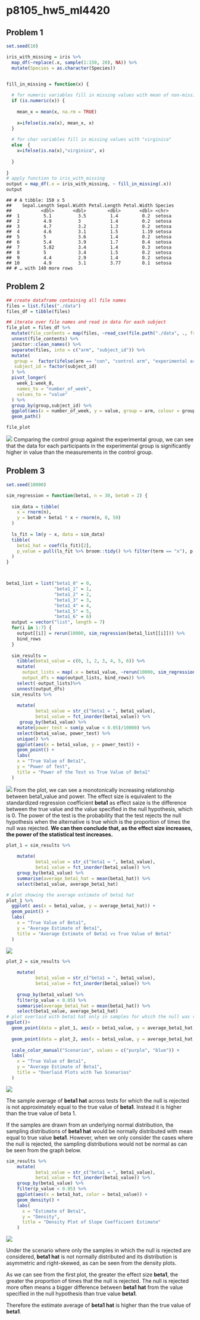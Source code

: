 p8105\_hw5\_ml4420
================

## Problem 1

``` r
set.seed(10)

iris_with_missing = iris %>% 
  map_df(~replace(.x, sample(1:150, 20), NA)) %>%
  mutate(Species = as.character(Species))


fill_in_missing = function(x) {
  
  # for numeric variables fill in missing values with mean of non-missing values
  if (is.numeric(x)) {
   
    mean_x = mean(x, na.rm = TRUE)
   
    x=ifelse(is.na(x), mean_x, x)
  } 
  
  # for char variables fill in missing values with "virginica"
  else  {
    x=ifelse(is.na(x),"virginica", x) 
   
  }
  
}
# apply function to iris_with_missing
output = map_df(.x = iris_with_missing, ~ fill_in_missing(.x))  
output
```

    ## # A tibble: 150 x 5
    ##    Sepal.Length Sepal.Width Petal.Length Petal.Width Species
    ##           <dbl>       <dbl>        <dbl>       <dbl> <chr>  
    ##  1         5.1          3.5         1.4         0.2  setosa 
    ##  2         4.9          3           1.4         0.2  setosa 
    ##  3         4.7          3.2         1.3         0.2  setosa 
    ##  4         4.6          3.1         1.5         1.19 setosa 
    ##  5         5            3.6         1.4         0.2  setosa 
    ##  6         5.4          3.9         1.7         0.4  setosa 
    ##  7         5.82         3.4         1.4         0.3  setosa 
    ##  8         5            3.4         1.5         0.2  setosa 
    ##  9         4.4          2.9         1.4         0.2  setosa 
    ## 10         4.9          3.1         3.77        0.1  setosa 
    ## # … with 140 more rows

## Problem 2

``` r
## create dataframe containing all file names
files = list.files("./data")
files_df = tibble(files)

## iterate over file names and read in data for each subject 
file_plot = files_df %>%
  mutate(file_contents = map(files, ~read_csv(file.path("./data", ., fsep = "/")))) %>%
  unnest(file_contents) %>%
  janitor::clean_names() %>%
  separate(files, into = c("arm", "subject_id")) %>%
  mutate(
   group =  factor(ifelse(arm == "con", "control arm", "experimental arm" )),
   subject_id = factor(subject_id)
  ) %>%
  pivot_longer(
    week_1:week_8,
    names_to = "number_of_week",
    values_to = "value"
  ) %>%
  group_by(group,subject_id) %>%
  ggplot(aes(x = number_of_week, y = value, group = arm, colour = group, group = subject_id))+
  geom_path()

file_plot
```

![](p8105_hw5_ml4420_files/figure-gfm/unnamed-chunk-2-1.png)<!-- -->
Comparing the control group against the experimental group, we can see
that the data for each participants in the experimental group is
significantly higher in value than the measurements in the control
group.

## Problem 3

``` r
set.seed(10000)

sim_regression = function(beta1, n = 30, beta0 = 2) {
  
  sim_data = tibble(
    x = rnorm(n),
    y = beta0 + beta1 * x + rnorm(n, 0, 50)
  )
  
  ls_fit = lm(y ~ x, data = sim_data) 
  tibble(
    beta1_hat = coef(ls_fit)[2],
    p_value = pull(ls_fit %>% broom::tidy() %>% filter(term == "x"), p.value)
  )
}



beta1_list = list("beta1_0" = 0,
                  "beta1_1" = 1,
                  "beta1_2" = 2,
                  "beta1_3" = 3,
                  "beta1_4" = 4,
                  "beta1_5" = 5,
                  "beta1_6" = 6)
  output = vector("list", length = 7)
  for(i in 1:7) {
    output[[i]] = rerun(10000, sim_regression(beta1_list[[i]])) %>%
    bind_rows  
  }  
  
  sim_results =
    tibble(beta1_value = c(0, 1, 2, 3, 4, 5, 6)) %>%
    mutate(
      output_lists = map(.x = beta1_value, ~rerun(10000, sim_regression(beta1 = .x))),
      output_dfs = map(output_lists, bind_rows)) %>%
    select(-output_lists)%>%
    unnest(output_dfs)
  sim_results %>%
   
    mutate(
           beta1_value = str_c("beta1 = ", beta1_value),
           beta1_value = fct_inorder(beta1_value)) %>%
     group_by(beta1_value) %>%
    mutate(power_test = sum(p_value < 0.05)/10000) %>%
    select(beta1_value, power_test) %>%
    unique() %>%
    ggplot(aes(x = beta1_value, y = power_test)) +
    geom_point() +
    labs(
    x = "True Value of Beta1",
    y = "Power of Test",
    title = "Power of the Test vs True Value of Beta1"
  )
```

![](p8105_hw5_ml4420_files/figure-gfm/plot_null_rejected-1.png)<!-- -->
From the plot, we can see a monotonically increasing relationship
between beta1\_value and power. The effect size is equivalent to the
standardized regression coefficient **beta1** as effect saize is the
difference between the true value and the value specified in the null
hypothesis, which is 0. The power of the test is the probability that
the test rejects the null hypothesis when the alternative is true which
is the proportion of times the null was rejected. **We can then conclude
that, as the effect size increases, the power of the statistical test
increases.**

``` r
plot_1 = sim_results %>%
   
    mutate(
           beta1_value = str_c("beta1 = ", beta1_value),
           beta1_value = fct_inorder(beta1_value)) %>%
    group_by(beta1_value) %>%
    summarise(average_beta1_hat = mean(beta1_hat)) %>%
    select(beta1_value, average_beta1_hat)

# plot showing the average estimate of beta1 hat
plot_1 %>% 
  ggplot( aes(x = beta1_value, y = average_beta1_hat)) +
  geom_point() + 
  labs(
    x = "True Value of Beta1",
    y = "Average Estimate of Beta1",
    title = "Average Estimate of Beta1 vs True Value of Beta1"
  )
```

![](p8105_hw5_ml4420_files/figure-gfm/plot_average_estimate-1.png)<!-- -->

``` r
plot_2 = sim_results %>%
   
    mutate(
           beta1_value = str_c("beta1 = ", beta1_value),
           beta1_value = fct_inorder(beta1_value)) %>%
    
    group_by(beta1_value) %>%
    filter(p_value < 0.05) %>% 
    summarise(average_beta1_hat = mean(beta1_hat)) %>%
    select(beta1_value, average_beta1_hat) 
# plot overlaid with beta1 hat only in samples for which the null was rejected
ggplot()+
  geom_point(data = plot_1, aes(x = beta1_value, y = average_beta1_hat, color = "all samples")) +
  
  geom_point(data = plot_2, aes(x = beta1_value, y = average_beta1_hat, color = "samples for which null is rejected")) +
  
  scale_color_manual("Scenarios", values = c("purple", "blue")) +
  labs(
    x = "True Value of Beta1",
    y = "Average Estimate of Beta1",
    title = "Overlaid Plots with Two Scenarios"
  )
```

![](p8105_hw5_ml4420_files/figure-gfm/plot_average_estimate-2.png)<!-- -->

The sample average of **beta1 hat** across tests for which the null is
rejected is not approximately equal to the true value of **beta1**.
Instead it is higher than the true value of beta 1.

If the samples are drawn from an underlying normal distribution, the
sampling distributions of **beta1 hat** would be normally distributed
with mean equal to true value **beta1**. However, when we only consider
the cases where the null is rejected, the sampling distributions would
not be normal as can be seen from the graph below.

``` r
sim_results %>%
    mutate(
           beta1_value = str_c("beta1 = ", beta1_value),
           beta1_value = fct_inorder(beta1_value)) %>%
    group_by(beta1_value) %>%
    filter(p_value < 0.05) %>%
    ggplot(aes(x = beta1_hat, color = beta1_value)) +
    geom_density() +
    labs(
      x = "Estimate of Beta1",
      y = "Density",
      title = "Density Plot of Slope Coefficient Estimate"
    )
```

![](p8105_hw5_ml4420_files/figure-gfm/right_skewed_illustration-1.png)<!-- -->

Under the scenario where only the samples in which the null is rejected
are considered, **beta1 hat** is not normally distributed and its
distribution is asymmetric and right-skewed, as can be seen from the
density plots.

As we can see from the first plot, the greater the effect size
**beta1**, the greater the proportion of times that the null is
rejected. The null is rejected more often means a bigger difference
between **beta1 hat** from the value specified in the null hypothesis
than true value **beta1**.

Therefore the estimate average of **beta1 hat** is higher than the true
value of **beta1**.
